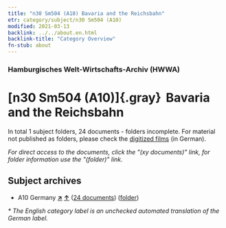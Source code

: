 ```yaml
---
title: "n30 Sm504 (A10) Bavaria and the Reichsbahn"
etr: category/subject/n30 Sm504 (A10)
modified: 2021-03-13
backlink: ../../about.en.html
backlink-title: "Category Overview"
fn-stub: about
---
```


### Hamburgisches Welt-Wirtschafts-Archiv (HWWA)
# [n30 Sm504 (A10)]{.gray}&#8201; Bavaria and the Reichsbahn&#160; 





In total 1 subject folders, 24 documents - folders incomplete.
For material not published as folders, please check the [digitized films](/film/h1_sh) (in German).

_For direct access to the documents, click the "(xy documents)" link, for folder information use the "(folder)" link._

## Subject archives


- A10 Germany [**&nearr;**](../../../geo/i/126128/about.en.html "Germany (all folders)") [**&uarr;**](../../../geo/about.en.html#A10 "Country category system") (<a href="https://pm20.zbw.eu/dfgview/sh/126128,145553" title="about: Germany : Bavaria and the Reichsbahn" target="_blank">24 documents</a>) ([folder](http://purl.org/pressemappe20/folder/sh/126128,145553))


_* The English category label is an unchecked automated translation of the German label._

